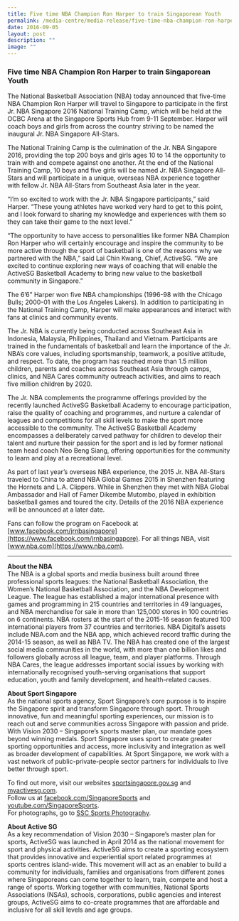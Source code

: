 ```yaml
---
title: Five time NBA Champion Ron Harper to train Singaporean Youth
permalink: /media-centre/media-release/five-time-nba-champion-ron-harper-to-train-singaporean-youth/
date: 2016-09-05
layout: post
description: ""
image: ""
---
```

### **Five time NBA Champion Ron Harper to train Singaporean Youth**

The National Basketball Association (NBA) today announced that five-time NBA Champion Ron Harper will travel to Singapore to participate in the first Jr. NBA Singapore 2016 National Training Camp, which will be held at the OCBC Arena at the Singapore Sports Hub from 9-11 September. Harper will coach boys and girls from across the country striving to be named the inaugural Jr. NBA Singapore All-Stars.  
  
The National Training Camp is the culmination of the Jr. NBA Singapore 2016, providing the top 200 boys and girls ages 10 to 14 the opportunity to train with and compete against one another. At the end of the National Training Camp, 10 boys and five girls will be named Jr. NBA Singapore All-Stars and will participate in a unique, overseas NBA experience together with fellow Jr. NBA All-Stars from Southeast Asia later in the year.  
  
“I’m so excited to work with the Jr. NBA Singapore participants,” said Harper. “These young athletes have worked very hard to get to this point, and I look forward to sharing my knowledge and experiences with them so they can take their game to the next level.”  
  
“The opportunity to have access to personalities like former NBA Champion Ron Harper who will certainly encourage and inspire the community to be more active through the sport of basketball is one of the reasons why we partnered with the NBA,” said Lai Chin Kwang, Chief, ActiveSG. “We are excited to continue exploring new ways of coaching that will enable the ActiveSG Basketball Academy to bring new value to the basketball community in Singapore.”  
  
The 6’6” Harper won five NBA championships (1996-98 with the Chicago Bulls; 2000-01 with the Los Angeles Lakers). In addition to participating in the National Training Camp, Harper will make appearances and interact with fans at clinics and community events.  
  
The Jr. NBA is currently being conducted across Southeast Asia in Indonesia, Malaysia, Philippines, Thailand and Vietnam. Participants are trained in the fundamentals of basketball and learn the importance of the Jr. NBA’s core values, including sportsmanship, teamwork, a positive attitude, and respect. To date, the program has reached more than 1.5 million children, parents and coaches across Southeast Asia through camps, clinics, and NBA Cares community outreach activities, and aims to reach five million children by 2020.  
  
The Jr. NBA complements the programme offerings provided by the recently launched ActiveSG Basketball Academy to encourage participation, raise the quality of coaching and programmes, and nurture a calendar of leagues and competitions for all skill levels to make the sport more accessible to the community. The ActiveSG Basketball Academy encompasses a deliberately carved pathway for children to develop their talent and nurture their passion for the sport and is led by former national team head coach Neo Beng Siang, offering opportunities for the community to learn and play at a recreational level.  
  
As part of last year’s overseas NBA experience, the 2015 Jr. NBA All-Stars traveled to China to attend NBA Global Games 2015 in Shenzhen featuring the Hornets and L.A. Clippers. While in Shenzhen they met with NBA Global Ambassador and Hall of Famer Dikembe Mutombo, played in exhibition basketball games and toured the city. Details of the 2016 NBA experience will be announced at a later date.  
  
Fans can follow the program on Facebook at [www.facebook.com/jrnbasingapore](https://www.facebook.com/jrnbasingapore). For all things NBA, visit [www.nba.com](https://www.nba.com).  

---

**About the NBA** <br>
The NBA is a global sports and media business built around three professional sports leagues: the National Basketball Association, the Women’s National Basketball Association, and the NBA Development League. The league has established a major international presence with games and programming in 215 countries and territories in 49 languages, and NBA merchandise for sale in more than 125,000 stores in 100 countries on 6 continents. NBA rosters at the start of the 2015-16 season featured 100 international players from 37 countries and territories. NBA Digital’s assets include NBA.com and the NBA app, which achieved record traffic during the 2014-15 season, as well as NBA TV. The NBA has created one of the largest social media communities in the world, with more than one billion likes and followers globally across all league, team, and player platforms. Through NBA Cares, the league addresses important social issues by working with internationally recognised youth-serving organisations that support education, youth and family development, and health-related causes.  
  
**About Sport Singapore**<br>
As the national sports agency, Sport Singapore’s core purpose is to inspire the Singapore spirit and transform Singapore through sport. Through innovative, fun and meaningful sporting experiences, our mission is to reach out and serve communities across Singapore with passion and pride. With Vision 2030 – Singapore’s sports master plan, our mandate goes beyond winning medals. Sport Singapore uses sport to create greater sporting opportunities and access, more inclusivity and integration as well as broader development of capabilities. At Sport Singapore, we work with a vast network of public-private-people sector partners for individuals to live better through sport.  
  
To find out more, visit our websites [sportsingapore.gov.sg](http://www.sportsingapore.gov.sg/) and [myactivesg.com](http://www.myactivesg.com/).<br>Follow us at [facebook.com/SingaporeSports](http://www.facebook.com/SingaporeSports) and [youtube.com/SingaporeSports](http://www.youtube.com/SingaporeSports).<br>For photographs, go to [SSC Sports Photography](http://www.flickr.com/ssc-sportsphotography).
  
**About Active SG** <br>
As a key recommendation of Vision 2030 – Singapore’s master plan for sports, ActiveSG was launched in April 2014 as the national movement for sport and physical activities. ActiveSG aims to create a sporting ecosystem that provides innovative and experiential sport related programmes at sports centres island-wide. This movement will act as an enabler to build a community for individuals, families and organisations from different zones where Singaporeans can come together to learn, train, compete and host a range of sports. Working together with communities, National Sports Associations (NSAs), schools, corporations, public agencies and interest groups, ActiveSG aims to co-create programmes that are affordable and inclusive for all skill levels and age groups.